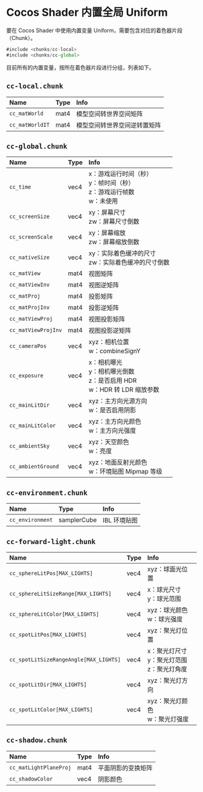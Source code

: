# Cocos Shader 内置全局 Uniform

要在 Cocos Shader 中使用内置变量 Uniform，需要包含对应的着色器片段（Chunk）。

```ts
#include <chunks/cc-local>
#include <chunks/cc-global>
```

目前所有的内置变量，按所在着色器片段进行分组，列表如下。

## `cc-local.chunk`

| Name | Type | Info |
| :-- | :-- | :-- |
| `cc_matWorld` | mat4 | 模型空间转世界空间矩阵 |
| `cc_matWorldIT` | mat4 | 模型空间转世界空间逆转置矩阵 |

## `cc-global.chunk`

| Name | Type | Info |
| :-- | :-- | :-- |
| `cc_time` | vec4 | x：游戏运行时间（秒）<br> y：帧时间（秒）<br> z：游戏运行帧数 <br>w：未使用 |
| `cc_screenSize` | vec4 | xy：屏幕尺寸<br>zw：屏幕尺寸倒数 |
| `cc_screenScale` | vec4 | xy：屏幕缩放<br>zw：屏幕缩放倒数 |
| `cc_nativeSize` | vec4 | xy：实际着色缓冲的尺寸<br>zw：实际着色缓冲的尺寸倒数 |
| `cc_matView` | mat4 | 视图矩阵 |
| `cc_matViewInv` | mat4 | 视图逆矩阵 |
| `cc_matProj` | mat4 | 投影矩阵 |
| `cc_matProjInv`  | mat4 | 投影逆矩阵 |
| `cc_matViewProj` | mat4 | 视图投影矩阵 |
| `cc_matViewProjInv` | mat4 | 视图投影逆矩阵 |
| `cc_cameraPos` | vec4 | xyz：相机位置<br> w：combineSignY |
| `cc_exposure` | vec4 | x：相机曝光<br>y：相机曝光倒数<br>z：是否启用 HDR<br>w：HDR 转 LDR 缩放参数 |
| `cc_mainLitDir` | vec4 | xyz：主方向光源方向 <br>w：是否启用阴影 |
| `cc_mainLitColor` | vec4 | xyz：主方向光颜色<br>w：主方向光强度 |
| `cc_ambientSky` | vec4 | xyz：天空颜色<br>w：亮度 |
| `cc_ambientGround` | vec4 | xyz：地面反射光颜色<br> w：环境贴图 Mipmap 等级 |

## `cc-environment.chunk`

| Name | Type | Info |
| :-- | :-- | :-- |
| `cc_environment` | samplerCube | IBL 环境贴图 |

## `cc-forward-light.chunk`

| Name | Type | Info |
| :--- | :-- | :-- |
| `cc_sphereLitPos[MAX_LIGHTS]` | vec4 | xyz：球面光位置 |
| `cc_sphereLitSizeRange[MAX_LIGHTS]` | vec4 | x：球光尺寸<br>y：球光范围 |
| `cc_sphereLitColor[MAX_LIGHTS]` | vec4 | xyz：球光颜色<br>w：球光强度 |
| `cc_spotLitPos[MAX_LIGHTS]` | vec4 | xyz：聚光灯位置 |
| `cc_spotLitSizeRangeAngle[MAX_LIGHTS]` | vec4 | x：聚光灯尺寸<br>y：聚光灯范围<br>z：聚光灯角度 |
| `cc_spotLitDir[MAX_LIGHTS]` | vec4 | xyz：聚光灯方向 |
| `cc_spotLitColor[MAX_LIGHTS]` | vec4 | xyz：聚光灯颜色<br>w：聚光灯强度 |

## `cc-shadow.chunk`

| Name | Type | Info |
| :-- | :-- | :-- |
| `cc_matLightPlaneProj` | mat4 | 平面阴影的变换矩阵 |
| `cc_shadowColor` | vec4 | 阴影颜色 |
